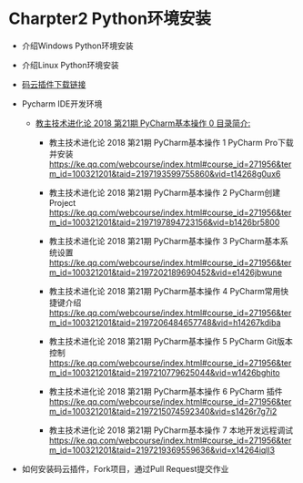 # Charpter2 Python环境安装

* 介绍Windows Python环境安装
* 介绍Linux Python环境安装
* [码云插件下载链接](https://gitee.com/qytanggit/Python_Basic/raw/master/Charpter2_Python%E7%8E%AF%E5%A2%83%E5%AE%89%E8%A3%85/intellij-gitosc-2018.1.0.zip)
* Pycharm IDE开发环境

  - [教主技术进化论 2018 第21期 PyCharm基本操作 0 目录简介:](https://ke.qq.com/webcourse/index.html#course_id=271956&term_id=100321201&taid=2197189304788564&vid=t1426p1da10)
    
    - 教主技术进化论 2018 第21期 PyCharm基本操作 1 PyCharm Pro下载并安装  
    https://ke.qq.com/webcourse/index.html#course_id=271956&term_id=100321201&taid=2197193599755860&vid=t14268g0ux6

    - 教主技术进化论 2018 第21期 PyCharm基本操作 2 PyCharm创建Project  
    https://ke.qq.com/webcourse/index.html#course_id=271956&term_id=100321201&taid=2197197894723156&vid=b1426br5800

    - 教主技术进化论 2018 第21期 PyCharm基本操作 3 PyCharm基本系统设置  
    https://ke.qq.com/webcourse/index.html#course_id=271956&term_id=100321201&taid=2197202189690452&vid=e1426jbwune

    - 教主技术进化论 2018 第21期 PyCharm基本操作 4 PyCharm常用快捷键介绍  
    https://ke.qq.com/webcourse/index.html#course_id=271956&term_id=100321201&taid=2197206484657748&vid=h14267kdiba

    - 教主技术进化论 2018 第21期 PyCharm基本操作 5 PyCharm Git版本控制  
    https://ke.qq.com/webcourse/index.html#course_id=271956&term_id=100321201&taid=2197210779625044&vid=w1426bghito

    - 教主技术进化论 2018 第21期 PyCharm基本操作 6 PyCharm 插件  
    https://ke.qq.com/webcourse/index.html#course_id=271956&term_id=100321201&taid=2197215074592340&vid=s1426r7g7i2

    - 教主技术进化论 2018 第21期 PyCharm基本操作 7 本地开发远程调试  
    https://ke.qq.com/webcourse/index.html#course_id=271956&term_id=100321201&taid=2197219369559636&vid=x14264iqll3

* 如何安装码云插件，Fork项目，通过Pull Request提交作业

